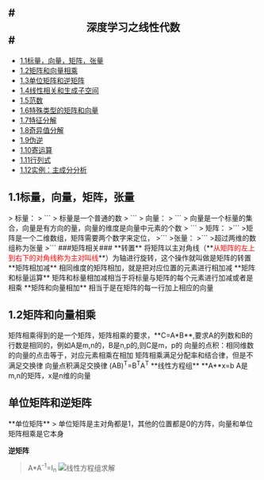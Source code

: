 #<center>深度学习之线性代数</center>#
---
- [1.1标量，向量，矩阵，张量]()
- [1.2矩阵和向量相乘]()
- [1.3单位矩阵和逆矩阵]()
- [1.4线性相关和生成子空间]()
- [1.5范数]()
- [1.6特殊类型的矩阵和向量]()
- [1.7特征分解]()
- [1.8奇异值分解]()
- [1.9伪逆]()
- [1.10寄运算]()
- [1.11行列式]()
- [1.12实例：主成分分析]()
<h2>1.1标量，向量，矩阵，张量</h2>
> 标量：
> ```
> 标量是一个普通的数
> ```
> 向量：
> ```
> 向量是一个标量的集合，向量是有方向的量，向量的维度是向量中元素的个数
> ```
> 矩阵：
>```
>矩阵是一个二维数组，矩阵需要两个数字来定位，
>```
>张量：
>```
>超过两维的数组称为张量
>```
###矩阵相关###
**转置**
将矩阵以主对角线（**<font color=red>从矩阵的左上到右下的对角线称为主对叫线</font>**）为轴进行旋转，这个操作就叫做是矩阵的转置
**矩阵相加减**
相同维度的矩阵相加，就是把对应位置的元素进行相加减
**矩阵和标量运算**
矩阵和标量相加减相当于将标量与矩阵的每个元素进行加减或者是相乘
**矩阵和向量相加**
相当于是在矩阵的每一行加上相应的向量
<h2>1.2矩阵和向量相乘</h2>
矩阵相乘得到的是一个矩阵，矩阵相乘的要求，**C=A*B**,要求A的列数和B的行数是相同的，例如A是m,n的，B是n,p的,则C是m，p的
向量的点积：相同维数的向量的点击等于，对应元素相乘在相加
矩阵相乘满足分配率和结合律，但是不满足交换律
向量点积满足交换律
(AB)<sup>T</sup>=B<sup>T</sup>A<sup>T</sup>
**线性方程组**
**A**x=b
A是m,n的矩阵，x是n维的向量
<h2>单位矩阵和逆矩阵</h2>
**单位矩阵**
> 单位矩阵是主对角都是1，其他的位置都是0的方阵，向量和单位矩阵相乘是它本身

**逆矩阵**
>A*A<sup>-1</sup>=I<sub>n</sub>
![线性方程组求解](http://60.205.205.242/imgs/1.3.png)

